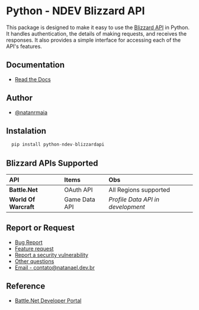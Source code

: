 # Python - NDEV Blizzard API
This package is designed to make it easy to use the [Blizzard API](https://develop.battle.net/documentation) in Python. It handles authentication, the details of making requests, and receives the responses. It also provides a simple interface for accessing each of the API's features.

## Documentation

- [Read the Docs](https://python-ndev-blizzardapi.readthedocs.io/)

## Author

- [@natanrmaia](https://github.com/natanrmaia)

## Instalation
```python
  pip install python-ndev-blizzardapi
```

## Blizzard APIs Supported

| API                     | Items           | Obs                   |
| :---------------------- | :-------------- | :-------------------- |
| **Battle.Net**          | OAuth API       | All Regions supported |
| **World Of Warcraft**   | Game Data API   | _Profile Data API in development_ |

## Report or Request
- [Bug Report](https://github.com/natanrmaia/python-ndev-blizzardapi/issues/new?assignees=&labels=&projects=&template=bug_report.md&title=)
- [Feature request](https://github.com/natanrmaia/python-ndev-blizzardapi/issues/new?assignees=&labels=&projects=&template=feature_request.md&title=)
- [Report a security vulnerability](https://github.com/natanrmaia/python-ndev-blizzardapi/issues/new?assignees=&labels=&projects=&template=feature_request.md&title=)
- [Other questions](https://github.com/natanrmaia/python-ndev-blizzardapi/issues/new/choose)
- [Email - contato@natanael.dev.br](mailto:contato@natanael.dev.br)

## Reference

 - [Battle.Net Developer Portal](https://develop.battle.net/documentation)